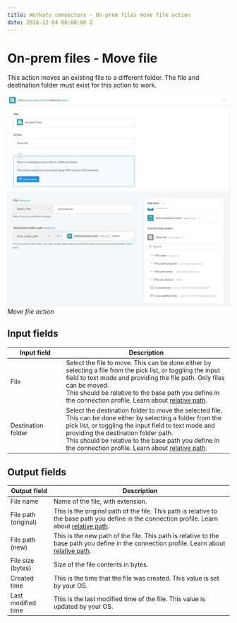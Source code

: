 ```yaml
---
title: Workato connectors - On-prem files move file action
date: 2018-12-04 06:00:00 Z
---
```


# On-prem files - Move file

This action moves an existing file to a different folder. The file and destination folder must exist for this action to work.

![Move file action](/assets/images/connectors/on-prem-files/move-file-action.png)
*Move file action*

## Input fields

<table class="unchanged rich-diff-level-one">
  <thead>
    <tr>
      <th width='25%'>Input field</th>
      <th>Description</th>
    </tr>
  </thead>
  <tbody>
    <tr>
      <td>File</td>
      <td>
        Select the file to move. This can be done either by selecting a file from the pick list, or toggling the input field to text mode and providing the file path. Only files can be moved.<br>
        This should be relative to the base path you define in the connection profile. Learn about <a href="/connectors/on-prem-files.md#relative-path">relative path</a>.</td>
      </td>
    </tr>
    <tr>
      <td>Destination folder</td>
      <td>
        Select the destination folder to move the selected file. This can be done either by selecting a folder from the pick list, or toggling the input field to text mode and providing the destination folder path.<br>
        This should be relative to the base path you define in the connection profile. Learn about <a href="/connectors/on-prem-files.md#relative-path">relative path</a>.</td>
      </td>
    </tr>
  </tbody>
</table>

## Output fields

<table class="unchanged rich-diff-level-one">
  <thead>
    <tr>
      <th>Output field</th>
      <th>Description</th>
    </tr>
  </thead>
  <tbody>
    <tr>
      <td>File name</td>
      <td>Name of the file, with extension.</td>
    </tr>
    <tr>
      <td>File path (original)</td>
      <td>This is the original path of the file. This path is relative to the base path you define in the connection profile. Learn about <a href="/connectors/on-prem-files.md#relative-path">relative path</a>.</td>
    </tr>
    <tr>
      <td>File path (new)</td>
      <td>This is the new path of the file. This path is relative to the base path you define in the connection profile. Learn about <a href="/connectors/on-prem-files.md#relative-path">relative path</a>.</td>
    </tr>
    <tr>
      <td>File size (bytes)</td>
      <td>Size of the file contents in bytes.</td>
    </tr>
    <tr>
      <td>Created time</td>
      <td>This is the time that the file was created. This value is set by your OS.</td>
    </tr>
    <tr>
      <td>Last modified time</td>
      <td>This is the last modified time of the file. This value is updated by your OS.</td>
    </tr>
  </tbody>
</table>
